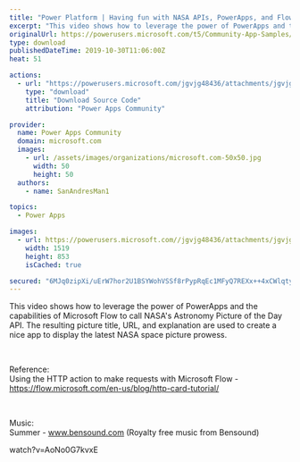 ```yaml
---
title: "Power Platform | Having fun with NASA APIs, PowerApps, and Flow"
excerpt: "This video shows how to leverage the power of PowerApps and the capabilities of Microsoft Flow to call NASA's Astronomy Picture of the Day API. The"
originalUrl: https://powerusers.microsoft.com/t5/Community-App-Samples/Power-Platform-Having-fun-with-NASA-APIs-PowerApps-and-Flow/td-p/393750
type: download
publishedDateTime: 2019-10-30T11:06:00Z
heat: 51

actions:
  - url: "https://powerusers.microsoft.com/jgvjg48436/attachments/jgvjg48436/AppFeedbackGallery/304/2/NASA-APOD.msapp"
    type: "download"
    title: "Download Source Code"
    attribution: "Power Apps Community"

provider:
  name: Power Apps Community
  domain: microsoft.com
  images:
    - url: /assets/images/organizations/microsoft.com-50x50.jpg
      width: 50
      height: 50
  authors:
    - name: SanAndresMan1

topics:
  - Power Apps

images:
  - url: https://powerusers.microsoft.com//jgvjg48436/attachments/jgvjg48436/AppFeedbackGallery/304/1/Thumbnail.jpg
    width: 1519
    height: 853
    isCached: true

secured: "6MJq0zipXi/uErW7hor2U1BSYWohVSSf8rPypRqEc1MFyQ7REXx++4xCWlqtywMdKkllp/Io/V8lDzIq74el3c/lKoY4VQCi+fQR8uzF2t5GN5/OUNJsy9yFUXC8canK/yqR0uUJkIrlYuHwPGbtArEFL5AOBlAUYMsffFBt6Z5v0xlQkKhLQoe7iQaU5kaqCYbjYxiLimUQ2GP6QGwlTjlrMBWGTYnHzxEp5/NgfF2b5b8NAT9Etvy2nQ+4fgtLnFsUxQqgI9NdCWOtrtcQWwovlPXRDbfV5P+k4HhOhOo5rMOJsMXV9zgzbtc3qGSDJwIOGY7SLzmepIlwsqKD2hBkpfJ9VXCH4uxdxRNr7cgni0aWpb+Vmb1uOtsfByHC5BEc0cvfmFMVYkgHnnPZGRooIbNo7Xr2JVhSsXtkT1u/w0f8X9I8MvKcpfdNhvQ5;XdbVN8pISU4FrVF3XjsOaQ=="
---
```

<p>This video shows how to leverage the power of PowerApps and the capabilities of Microsoft Flow to call NASA's Astronomy Picture of the Day API. The resulting picture title, URL, and explanation are used to create a nice app to display the latest NASA space picture prowess.</p><p>&nbsp;</p><p>Reference:<br>Using the HTTP action to make requests with Microsoft Flow - <a href="https://flow.microsoft.com/en-us/blog/http-card-tutorial/" target="_blank" rel="nofollow noopener noreferrer">https://flow.microsoft.com/en-us/blog/http-card-tutorial/</a></p><p>&nbsp;</p><p>Music:<br>Summer - <a href="http://www.bensound.com" target="_blank" rel="nofollow noopener noreferrer">www.bensound.com</a> (Royalty free music from Bensound)</p><p><span class="videoUrl">watch?v=AoNo0G7kvxE</span></p>

